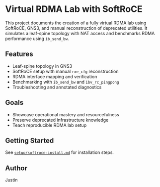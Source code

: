 # Virtual RDMA Lab with SoftRoCE

This project documents the creation of a fully virtual RDMA lab using SoftRoCE, GNS3, and manual reconstruction of deprecated utilities. It simulates a leaf-spine topology with NAT access and benchmarks RDMA performance using `ib_send_bw`.

## Features

- Leaf-spine topology in GNS3
- SoftRoCE setup with manual `rxe_cfg` reconstruction
- RDMA interface mapping and verification
- Benchmarking with `ib_send_bw` and `ibv_rc_pingpong`
- Troubleshooting and annotated diagnostics

## Goals

- Showcase operational mastery and resourcefulness
- Preserve deprecated infrastructure knowledge
- Teach reproducible RDMA lab setup

## Getting Started

See [`setup/softroce-install.md`](setup/softroce-install.md) for installation steps.

## Author

Justin
